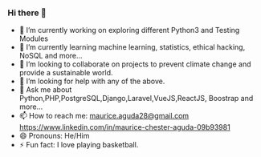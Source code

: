 ### Hi there 👋

<!--
**mauricechesteraguda/mauricechesteraguda** is a ✨ _special_ ✨ repository because its `README.md` (this file) appears on your GitHub profile.

Here are some ideas to get you started:
-->
- 🔭 I’m currently working on exploring different Python3 and Testing Modules
- 🌱 I’m currently learning machine learning, statistics, ethical hacking, NoSQL and more...
- 👯 I’m looking to collaborate on projects to prevent climate change and provide a sustainable world.
- 🤔 I’m looking for help with any of the above.
- 💬 Ask me about Python,PHP,PostgreSQL,Django,Laravel,VueJS,ReactJS, Boostrap and more...
- 📫 How to reach me: maurice.aguda28@gmail.com https://www.linkedin.com/in/maurice-chester-aguda-09b93981
- 😄 Pronouns: He/Him
- ⚡ Fun fact: I love playing basketball.

